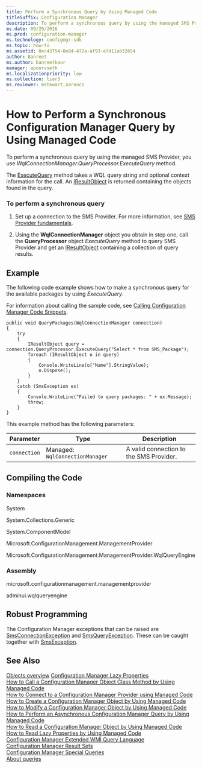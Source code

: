 ```yaml
---
title: Perform a Synchronous Query by Using Managed Code
titleSuffix: Configuration Manager
description: To perform a synchronous query by using the managed SMS Provider, you use *WqlConnectionManager.QueryProcessor.ExecuteQuery* method.
ms.date: 09/20/2016
ms.prod: configuration-manager
ms.technology: configmgr-sdk
ms.topic: how-to
ms.assetid: 0ec43754-0e84-472a-af93-e7d11ab32654
author: Banreet
ms.author: banreetkaur
manager: apoorvseth
ms.localizationpriority: low
ms.collection: tier3
ms.reviewer: mstewart,aaroncz 
---
```

# How to Perform a Synchronous Configuration Manager Query by Using Managed Code
To perform a synchronous query by using the managed SMS Provider, you use *WqlConnectionManager.QueryProcessor.ExecuteQuery* method.  

 The [ExecuteQuery](/previous-versions/system-center/developer/cc146278(v=msdn.10)) method takes a WQL query string and optional context information for the call. An [IResultObject](/previous-versions/system-center/developer/cc147376(v=msdn.10)) is returned containing the objects found in the query.  

### To perform a synchronous query  

1.  Set up a connection to the SMS Provider. For more information, see [SMS Provider fundamentals](sms-provider-fundamentals.md).  

2.  Using the **WqlConnectionManager** object you obtain in step one, call the **QueryProcessor** object *ExecuteQuery* method to query SMS Provider and get an [IResultObject](/previous-versions/system-center/developer/cc147376(v=msdn.10)) containing a collection of query results.  

## Example  
 The following code example shows how to make a synchronous query for the available packages by using *ExecuteQuery*.  

 For information about calling the sample code, see [Calling Configuration Manager Code Snippets](../../../develop/core/understand/calling-code-snippets.md).  

```  
public void QueryPackages(WqlConnectionManager connection)  
{  
    try  
    {  
        IResultObject query = connection.QueryProcessor.ExecuteQuery("Select * from SMS_Package");  
        foreach (IResultObject o in query)  
        {  
            Console.WriteLine(o["Name"].StringValue);  
            o.Dispose();  
        }  
    }  
    catch (SmsException ex)  
    {  
        Console.WriteLine("Failed to query packages: " + ex.Message);  
        throw;  
    }  
}  

```  

 This example method has the following parameters:  

|Parameter|Type|Description|  
|---------------|----------|-----------------|  
|`connection`|Managed: `WqlConnectionManager`|A valid connection to the SMS Provider.|  

## Compiling the Code  

### Namespaces  
 System  

 System.Collections.Generic  

 System.ComponentModel  

 Microsoft.ConfigurationManagement.ManagementProvider  

 Microsoft.ConfigurationManagement.ManagementProvider.WqlQueryEngine  

### Assembly  
 microsoft.configurationmanagement.managementprovider  

 adminui.wqlqueryengine  

## Robust Programming  
 The Configuration Manager exceptions that can be raised are [SmsConnectionException](/previous-versions/system-center/developer/cc147431(v=msdn.10)) and [SmsQueryException](/previous-versions/system-center/developer/cc147436(v=msdn.10)). These can be caught together with [SmsException](/previous-versions/system-center/developer/cc147433(v=msdn.10)).  

## See Also  
 [Objects overview](configuration-manager-objects-overview.md)
 [Configuration Manager Lazy Properties](../../../develop/core/understand/configuration-manager-lazy-properties.md)   
 [How to Call a Configuration Manager Object Class Method by Using Managed Code](../../../develop/core/understand/how-to-call-a-configuration-manager-object-class-method-by-using-managed-code.md)   
 [How to Connect to a Configuration Manager Provider using Managed Code](../../../develop/core/understand/how-to-connect-to-an-sms-provider-by-using-managed-code.md)   
 [How to Create a Configuration Manager Object by Using Managed Code](../../../develop/core/understand/how-to-create-a-configuration-manager-object-by-using-managed-code.md)   
 [How to Modify a Configuration Manager Object by Using Managed Code](../../../develop/core/understand/how-to-modify-a-configuration-manager-object-by-using-managed-code.md)   
 [How to Perform an Asynchronous Configuration Manager Query by Using Managed Code](../../../develop/core/understand/how-to-perform-an-asynchronous-query-by-using-managed-code.md)   
 [How to Read a Configuration Manager Object by Using Managed Code](../../../develop/core/understand/how-to-read-a-configuration-manager-object-by-using-managed-code.md)   
 [How to Read Lazy Properties by Using Managed Code](../../../develop/core/understand/how-to-read-lazy-properties-by-using-managed-code.md)   
 [Configuration Manager Extended WMI Query Language](../../../develop/core/understand/extended-wmi-query-language.md)   
 [Configuration Manager Result Sets](../../../develop/core/understand/result-sets.md)   
 [Configuration Manager Special Queries](../../../develop/core/understand/special-queries.md)   
 [About queries](about-configuration-manager-queries.md)
